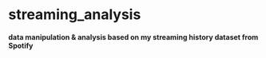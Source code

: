 # streaming_analysis

#### data manipulation & analysis based on my streaming history dataset from Spotify
